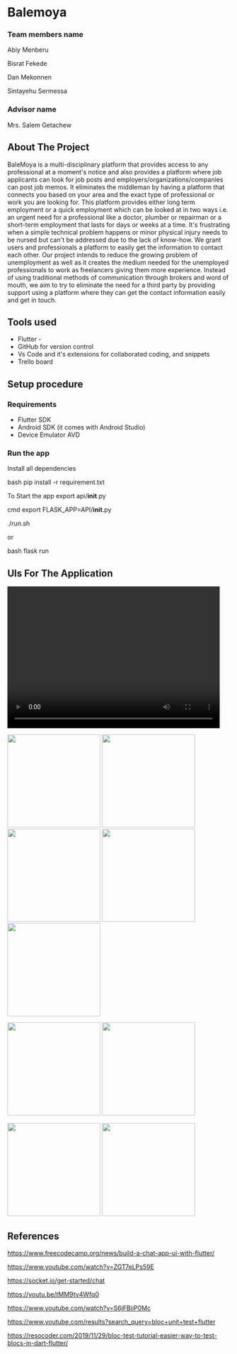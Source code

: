 # Balemoya

### Team members name

Abiy Menberu

Bisrat Fekede 

Dan Mekonnen

Sintayehu Sermessa

### Advisor name

Mrs. Salem Getachew

## About The Project

BaleMoya is a multi-disciplinary platform that provides access to any professional at a moment's notice and also provides a platform where job applicants can look for job posts and employers/organizations/companies can post job memos. It eliminates the middleman by having a platform that connects you based on your area and the exact type of professional or work you are looking for. This platform provides either long term employment or a quick employment which can be looked at in two ways i.e. an urgent need for a professional like a doctor, plumber or repairman or a short-term employment that lasts for days or weeks at a time. It's frustrating when a simple technical problem happens or minor physical injury needs to be nursed but can't be addressed due to the lack of know-how.  We grant users and professionals a platform to easily get the information to contact each other. Our project intends to reduce the growing problem of unemployment as well as it creates the medium needed for the unemployed professionals to work as freelancers giving them more experience. Instead of using traditional methods of communication through brokers and word of mouth, we aim to try to eliminate the need for a third party by providing support using a platform where they can get the contact information easily and get in touch.


## Tools used
- Flutter - 
- GitHub for version control
- Vs Code and it's extensions for collaborated coding, and snippets
- Trello board

## Setup procedure


### Requirements

- Flutter SDK
- Android SDK (it comes with Android Studio)
- Device Emulator AVD

### Run the app

Install all dependencies

bash
pip install -r requirement.txt


To Start the app
export api/**init**.py

cmd
export FLASK_APP=API/__init__.py



./run.sh


or

bash
flask run



## UIs For The Application

<video width="480" height="320" controls="controls">
  <source src="screenshots/introductionScreen.mp4" type="video/mp4">
</video>

<img src="screenshots/login.jpg" width="210"> <img src="screenshots/registerEmployee.jpg" width="210"> <img src="screenshots/registerEmployer.jpg" width="210"> 
<img src="screenshots/resetPassword.jpg" width="210"> <img src="screenshots/employeeHomeScreen.jpg" width="210"> 

<img src="screenshots/search.jpg" width="210"> <img src="screenshots/searchResults.jpg" width="210"> 

 <img src="screenshots/createJobPosts.jpg" width="210">  <img src="screenshots/profileScreen2.jpg" width="210">




## References

https://www.freecodecamp.org/news/build-a-chat-app-ui-with-flutter/

https://www.youtube.com/watch?v=ZGT7eLPs59E

https://socket.io/get-started/chat

https://youtu.be/tMM9ty4Wfq0

https://www.youtube.com/watch?v=S6jFBiiP0Mc

https://www.youtube.com/results?search_query=bloc+unit+test+flutter

https://resocoder.com/2019/11/29/bloc-test-tutorial-easier-way-to-test-blocs-in-dart-flutter/
